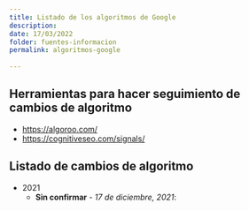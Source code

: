 ```yaml
---
title: Listado de los algoritmos de Google
description: 
date: 17/03/2022
folder: fuentes-informacion
permalink: algoritmos-google
  
---
```


## Herramientas para hacer seguimiento de cambios de algoritmo

- https://algoroo.com/
- https://cognitiveseo.com/signals/

## Listado de cambios de algoritmo

- 2021
  - **Sin confirmar** - _17 de diciembre, 2021_: 


<!--stackedit_data:
eyJoaXN0b3J5IjpbLTgzNDEwNTU0NV19
-->